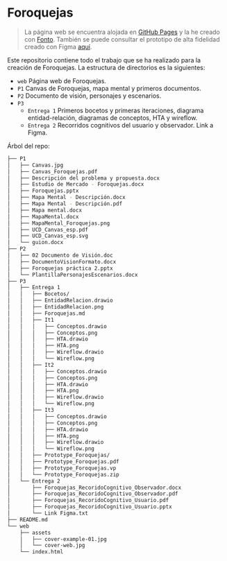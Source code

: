 # Foroquejas

> La página web se encuentra alojada en [GitHub Pages](https://harvestcore.github.io/dessi/index.html) y la he creado con [Fonto](https://www.fontoxml.com/).
> También se puede consultar el prototipo de alta fidelidad creado con Figma [aquí](https://www.figma.com/proto/YY7ezgAZy5BhbzZOiTzq1n/Foroquejas?node-id=21%3A365&viewport=563%2C352%2C0.04529045894742012&scaling=min-zoom).

Este repositorio contiene todo el trabajo que se ha realizado para la creación de Foroquejas. La estructura de directorios es la siguientes:

- `web` Página web de Foroquejas.
- `P1` Canvas de Foroquejas, mapa mental y primeros documentos.
- `P2` Documento de visión, personajes y escenarios.
- `P3`
  - `Entrega 1` Primeros bocetos y primeras iteraciones, diagrama entidad-relación, diagramas de conceptos, HTA y wireflow.
  - `Entrega 2` Recorridos cognitivos del usuario y observador. Link a Figma.

Árbol del repo:

```bash
├── P1
│   ├── Canvas.jpg
│   ├── Canvas_Foroquejas.pdf
│   ├── Descripción del problema y propuesta.docx
│   ├── Estudio de Mercado - Foroquejas.docx
│   ├── Foroquejas.pptx
│   ├── Mapa Mental - Descripción.docx
│   ├── Mapa Mental - Descripción.pdf
│   ├── Mapa mental.docx
│   ├── MapaMental.docx
│   ├── MapaMental_Foroquejas.png
│   ├── UCD_Canvas_esp.pdf
│   ├── UCD_Canvas_esp.svg
│   └── guion.docx
├── P2
│   ├── 02 Documento de Visión.doc
│   ├── DocumentoVisionFormato.docx
│   ├── Foroquejas práctica 2.pptx
│   └── PlantillaPersonajesEscenarios.docx
├── P3
│   ├── Entrega 1
│   │   ├── Bocetos/
│   │   ├── EntidadRelacion.drawio
│   │   ├── EntidadRelacion.png
│   │   ├── Foroquejas.md
│   │   ├── It1
│   │   │   ├── Conceptos.drawio
│   │   │   ├── Conceptos.png
│   │   │   ├── HTA.drawio
│   │   │   ├── HTA.png
│   │   │   ├── Wireflow.drawio
│   │   │   └── Wireflow.png
│   │   ├── It2
│   │   │   ├── Conceptos.drawio
│   │   │   ├── Conceptos.png
│   │   │   ├── HTA.drawio
│   │   │   ├── HTA.png
│   │   │   ├── Wireflow.drawio
│   │   │   └── Wireflow.png
│   │   ├── It3
│   │   │   ├── Conceptos.drawio
│   │   │   ├── Conceptos.png
│   │   │   ├── HTA.drawio
│   │   │   ├── HTA.png
│   │   │   ├── Wireflow.drawio
│   │   │   └── Wireflow.png
│   │   ├── Prototype_Foroquejas/
│   │   ├── Prototype_Foroquejas.pdf
│   │   ├── Prototype_Foroquejas.vp
│   │   └── Prototype_Foroquejas.zip
│   └── Entrega 2
│       ├── Foroquejas_RecoridoCognitivo_Observador.docx
│       ├── Foroquejas_RecoridoCognitivo_Observador.pdf
│       ├── Foroquejas_RecoridoCognitivo_Usuario.pdf
│       ├── Foroquejas_RecoridoCognitivo_Usuario.pptx
│       └── Link Figma.txt
├── README.md
└── web
    ├── assets
    │   ├── cover-example-01.jpg
    │   └── cover-web.jpg
    └── index.html
```
